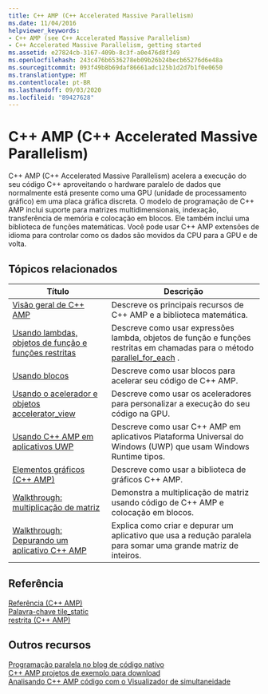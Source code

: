 ```yaml
---
title: C++ AMP (C++ Accelerated Massive Parallelism)
ms.date: 11/04/2016
helpviewer_keywords:
- C++ AMP (see C++ Accelerated Massive Parallelism)
- C++ Accelerated Massive Parallelism, getting started
ms.assetid: e27824cb-3167-409b-8c3f-a0e476d8f349
ms.openlocfilehash: 243c476b6536278eb09b26b24becb65276d6e48a
ms.sourcegitcommit: 093f49b8b69daf86661adc125b1d2d7b1f0e0650
ms.translationtype: MT
ms.contentlocale: pt-BR
ms.lasthandoff: 09/03/2020
ms.locfileid: "89427628"
---
```

# <a name="c-amp-c-accelerated-massive-parallelism"></a>C++ AMP (C++ Accelerated Massive Parallelism)

C++ AMP (C++ Accelerated Massive Parallelism) acelera a execução do seu código C++ aproveitando o hardware paralelo de dados que normalmente está presente como uma GPU (unidade de processamento gráfico) em uma placa gráfica discreta. O modelo de programação de C++ AMP inclui suporte para matrizes multidimensionais, indexação, transferência de memória e colocação em blocos. Ele também inclui uma biblioteca de funções matemáticas. Você pode usar C++ AMP extensões de idioma para controlar como os dados são movidos da CPU para a GPU e de volta.

## <a name="related-topics"></a>Tópicos relacionados

|Título|Descrição|
|-----------|-----------------|
|[Visão geral de C++ AMP](../../parallel/amp/cpp-amp-overview.md)|Descreve os principais recursos de C++ AMP e a biblioteca matemática.|
|[Usando lambdas, objetos de função e funções restritas](../../parallel/amp/using-lambdas-function-objects-and-restricted-functions.md)|Descreve como usar expressões lambda, objetos de função e funções restritas em chamadas para o método [parallel_for_each](reference/concurrency-namespace-functions-amp.md#parallel_for_each) .|
|[Usando blocos](../../parallel/amp/using-tiles.md)|Descreve como usar blocos para acelerar seu código de C++ AMP.|
|[Usando o acelerador e objetos accelerator_view](../../parallel/amp/using-accelerator-and-accelerator-view-objects.md)|Descreve como usar os aceleradores para personalizar a execução do seu código na GPU.|
|[Usando C++ AMP em aplicativos UWP](../../parallel/amp/using-cpp-amp-in-windows-store-apps.md)|Descreve como usar C++ AMP em aplicativos Plataforma Universal do Windows (UWP) que usam Windows Runtime tipos.|
|[Elementos gráficos (C++ AMP)](../../parallel/amp/graphics-cpp-amp.md)|Descreve como usar a biblioteca de gráficos C++ AMP.|
|[Walkthrough: multiplicação de matriz](../../parallel/amp/walkthrough-matrix-multiplication.md)|Demonstra a multiplicação de matriz usando código de C++ AMP e colocação em blocos.|
|[Walkthrough: Depurando um aplicativo C++ AMP](../../parallel/amp/walkthrough-debugging-a-cpp-amp-application.md)|Explica como criar e depurar um aplicativo que usa a redução paralela para somar uma grande matriz de inteiros.|

## <a name="reference"></a>Referência

[Referência (C++ AMP)](../../parallel/amp/reference/reference-cpp-amp.md)<br/>
[Palavra-chave tile_static](../../cpp/tile-static-keyword.md)<br/>
[restrita (C++ AMP)](../../cpp/restrict-cpp-amp.md)

## <a name="other-resources"></a>Outros recursos

[Programação paralela no blog de código nativo](/archive/blogs/nativeconcurrency/)<br/>
[C++ AMP projetos de exemplo para download](/archive/blogs/nativeconcurrency/c-amp-sample-projects-for-download)<br/>
[Analisando C++ AMP código com o Visualizador de simultaneidade](/archive/blogs/nativeconcurrency/analyzing-c-amp-code-with-the-concurrency-visualizer)
